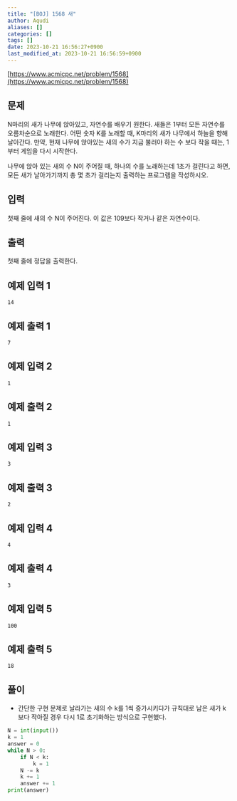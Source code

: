 ```yaml
---
title: "[BOJ] 1568 새"
author: Aqudi
aliases: []
categories: []
tags: []
date: 2023-10-21 16:56:27+0900
last_modified_at: 2023-10-21 16:56:59+0900
---
```


[https://www.acmicpc.net/problem/1568](https://www.acmicpc.net/problem/1568)

## 문제

N마리의 새가 나무에 앉아있고, 자연수를 배우기 원한다. 새들은 1부터 모든 자연수를 오름차순으로 노래한다. 어떤 숫자 K를 노래할 때, K마리의 새가 나무에서 하늘을 향해 날아간다. 만약, 현재 나무에 앉아있는 새의 수가 지금 불러야 하는 수 보다 작을 때는, 1부터 게임을 다시 시작한다.

나무에 앉아 있는 새의 수 N이 주어질 때, 하나의 수를 노래하는데 1초가 걸린다고 하면, 모든 새가 날아가기까지 총 몇 초가 걸리는지 출력하는 프로그램을 작성하시오.

## 입력

첫째 줄에 새의 수 N이 주어진다. 이 값은 109보다 작거나 같은 자연수이다.

## 출력

첫째 줄에 정답을 출력한다.

## 예제 입력 1 
```
14
```
## 예제 출력 1 
```
7
```
## 예제 입력 2 
```
1
```
## 예제 출력 2 
```
1
```
## 예제 입력 3 
```
3
```
## 예제 출력 3 
```
2
```
## 예제 입력 4 
```
4
```
## 예제 출력 4 
```
3
```
## 예제 입력 5 
```
100
```
## 예제 출력 5 
```
18
```
## 풀이
- 간단한 구현 문제로 날라가는 새의 수 k를 1씩 증가시키다가 규칙대로 남은 새가 k 보다 작아질 경우 다시 1로 초기화하는 방식으로 구현했다.
```python
N = int(input())
k = 1
answer = 0
while N > 0:
    if N < k:
        k = 1
    N -= k
    k += 1
    answer += 1
print(answer)
```
